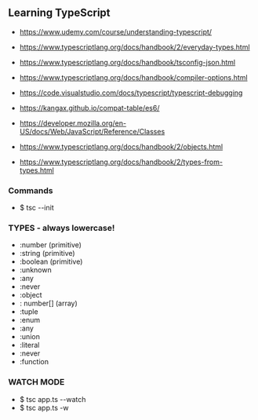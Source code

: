 ## Learning TypeScript

- https://www.udemy.com/course/understanding-typescript/
- https://www.typescriptlang.org/docs/handbook/2/everyday-types.html
- https://www.typescriptlang.org/docs/handbook/tsconfig-json.html
- https://www.typescriptlang.org/docs/handbook/compiler-options.html
- https://code.visualstudio.com/docs/typescript/typescript-debugging
- https://kangax.github.io/compat-table/es6/

- https://developer.mozilla.org/en-US/docs/Web/JavaScript/Reference/Classes
- https://www.typescriptlang.org/docs/handbook/2/objects.html

- https://www.typescriptlang.org/docs/handbook/2/types-from-types.html

### Commands
- $ tsc --init

### TYPES - always lowercase!
- :number (primitive)
- :string (primitive)
- :boolean (primitive)
- :unknown
- :any
- :never
- :object
- : number[] (array)
- :tuple
- :enum
- :any
- :union
- :literal
- :never
- :function

### WATCH MODE

- $ tsc app.ts --watch
- $ tsc app.ts -w
